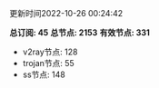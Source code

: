 更新时间2022-10-26 00:24:42

**总订阅: 45**
**总节点: 2153**
**有效节点: 331**
- v2ray节点: 128
- trojan节点: 55
- ss节点: 148
